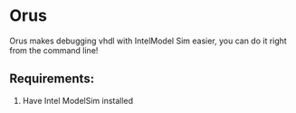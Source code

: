 # Orus
Orus makes debugging vhdl with IntelModel Sim easier, you can do it right from the command line!


## Requirements: 
1. Have Intel ModelSim installed